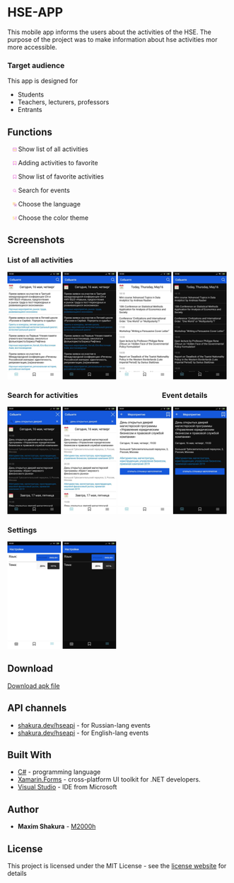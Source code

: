 # HSE-APP

This mobile app informs the users about the activities of the HSE. The purpose of the project was to make information about hse activities mor more accessible.

### Target audience

This app is designed for
* Students
* Teachers, lecturers, professors
* Entrants

## Functions

   <img src="/screenshots/calendar.png" width="1.75%" /> Show list of all activities

   <img src="/screenshots/Adding.png" width="1.75%" /> Adding activities to favorite

   <img src="/screenshots/Fav.png" width="1.75%" /> Show list of favorite activities

   <img src="/screenshots/Search.png" width="1.75%" /> Search for events

   <img src="/screenshots/Lang.png" width="1.75%" /> Choose the language

   <img src="/screenshots/Settings.png" width="1.75%" /> Choose the color theme

## Screenshots

### List of all activities

<p float="left">
  <img src="/screenshots/main_rus_white.jpg" width="24%" />
  <img src="/screenshots/main_rus_black.jpg" width="24%" />
  <img src="/screenshots/main_en_white.jpg" width="24%" />
  <img src="/screenshots/main_en_black.jpg" width="24%" />
</p>


### Search for activities                                                    Event details

<p float="left">
  <img src="/screenshots/search_rus_black.jpg" width="24%" />
  <img src="/screenshots/search_rus_white.jpg" width="24%" /> 
  <img src="/screenshots/event_white_rus.jpg" width="24%" />
  <img src="/screenshots/event_black.jpg" width="24%" />
</p>

### Settings

<p float="left">
  <img src="/screenshots/set_white.jpg" width="24%" />
  <img src="/screenshots/set_black.jpg" width="24%" />
</p>

## Download

[Download apk file](https://github.com/M2000h/HSE-APP/raw/master/HSEAPP.apk)

## API channels

* [shakura.dev/hseapi](shakura.dev/hseapi) - for Russian-lang events
* [shakura.dev/hseapi](shakura.dev/hseapien) - for English-lang events

## Built With

* [C#](https://docs.microsoft.com/en-us/dotnet/csharp/) - programming language
* [Xamarin.Forms](https://docs.microsoft.com/en-us/xamarin/xamarin-forms/) - cross-platform UI toolkit for .NET developers.
* [Visual Studio](visualstudio.microsoft.com) - IDE from Microsoft

## Author

* **Maxim Shakura** - [M2000h](https://github.com/M2000h)

## License

This project is licensed under the MIT License - see the [license website](https://opensource.org/licenses/MIT) for details
